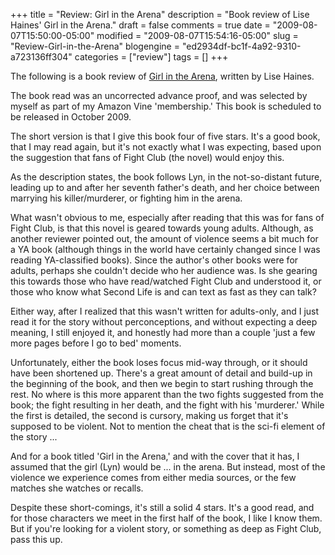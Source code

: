 +++
title = "Review: Girl in the Arena"
description = "Book review of Lise Haines' Girl in the Arena."
draft = false
comments = true
date = "2009-08-07T15:50:00-05:00"
modified = "2009-08-07T15:54:16-05:00"
slug = "Review-Girl-in-the-Arena"
blogengine = "ed2934df-bc1f-4a92-9310-a723136ff304"
categories = ["review"]
tags = []
+++

<div class="note">
<p>The following is a book review of <a href="http://www.amazon.com/gp/product/1599903725?tag=strivinglifen-20">Girl in the Arena</a>, written by Lise Haines.</p>
<p>The book read was an uncorrected advance proof, and was selected by myself as part of my Amazon Vine 'membership.' This book is scheduled to be released in October 2009.</p>
</div>
<p>The short version is that I give this book four of five stars. It's a good book, that I may read again, but it's not exactly what I was expecting, based upon the suggestion that fans of Fight Club (the novel) would enjoy this.</p>
<p>As the description states, the book follows Lyn, in the not-so-distant future, leading up to and after her seventh father's death, and her choice between marrying his killer/murderer, or fighting him in the arena.</p>
<p>What wasn't obvious to me, especially after reading that this was for fans of Fight Club, is that this novel is geared towards young adults. Although, as another reviewer pointed out, the amount of violence seems a bit much for a YA book (although things in the world have certainly changed since I was reading YA-classified books). Since the author's other books were for adults, perhaps she couldn't decide who her audience was. Is she gearing this towards those who have read/watched Fight Club and understood it, or those who know what Second Life is and can text as fast as they can talk?</p>
<p>Either way, after I realized that this wasn't written for adults-only, and I just read it for the story without perconceptions, and without expecting a deep meaning, I still enjoyed it, and honestly had more than a couple 'just a few more pages before I go to bed' moments.</p>
<p>Unfortunately, either the book loses focus mid-way through, or it should have been shortened up. There's a great amount of detail and build-up in the beginning of the book, and then we begin to start rushing through the rest. No where is this more apparent than the two fights suggested from the book; the fight resulting in her death, and the fight with his 'murderer.' While the first is detailed, the second is cursory, making us forget that it's supposed to be violent. Not to mention the cheat that is the sci-fi element of the story ...</p>
<p>And for a book titled 'Girl in the Arena,' and with the cover that it has, I assumed that the girl (Lyn) would be ... in the arena. But instead, most of the violence we experience comes from either media sources, or the few matches she watches or recalls.</p>
<p>Despite these short-comings, it's still a solid 4 stars. It's a good read, and for those characters we meet in the first half of the book, I like I know them. But if you're looking for a violent story, or something as deep as Fight Club, pass this up.</p>
